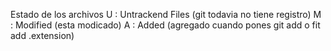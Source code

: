 Estado de los archivos
U : Untrackend Files (git todavia no tiene registro)
M : Modified (esta modicado)
A : Added (agregado cuando pones git add o fit add .extension)
